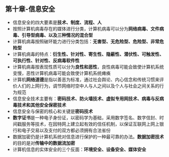## 第十章-信息安全

- 信息安全的四大要素是**技术、制度、流程、人**
- 按照计算机病毒存在的媒体进行分类，计算机病毒可以分为**网络病毒、文件病毒、引导型病毒、以及三种情况的混合型**
- 计算机病毒按照破环能力进行分类包括：**无害型、无危险型、危险型、非常危险型**
- 计算机病毒的特点：**衍生性、针对性、寄生性、隐蔽性、潜伏性、可触发性、可执行性、针对性、反病毒软件性**
- 计算机病毒按表现性质可以分为**良性和恶性**，良性病毒可能会致使计算机系统变慢，恶性计算机病毒可能会致使计算机系统瘫痪
- 计算机**网络道德**是指以善恶为标准，通过社会舆论、内心信念和传统习惯来评价人们的上网行为，调节网络时空中人与人之间以及个人与社会之间关系的行为规范
- 信息安全技术主要有：**密码技术、防火墙技术、虚拟专用网技术、病毒与反病毒技术和其他安全保密技术**
- 信息安全与保密的核心和关键是**密码技术**
- **数字证书**是一种电子身份证，以密码学为基础，采用数字签名、数字信封、时间戳服务等技术，在因特网上建立起有效的信任机制，以保证互联网上网上银行和电子交易以及支付的双方都必须拥有合法省份
- 数据加密仍是计算机系统对信息进行保护的一种最可靠的办法。**数据加密技术**的目的是对**传输中的数据流加密**
- 计算机信息的实体安全的三个反面：**环境安全、设备安全、媒体安全**
